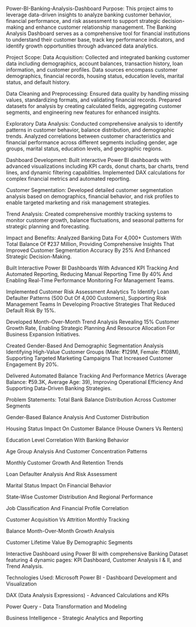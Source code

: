 Power-BI-Banking-Analysis-Dashboard
Purpose:
This project aims to leverage data-driven insights to analyze banking customer behavior, financial performance, and risk assessment to support strategic decision-making and enhance customer relationship management. The Banking Analysis Dashboard serves as a comprehensive tool for financial institutions to understand their customer base, track key performance indicators, and identify growth opportunities through advanced data analytics.

Project Scope:
Data Acquisition: Collected and integrated banking customer data including demographics, account balances, transaction history, loan information, and customer profiles. Data sources encompass customer demographics, financial records, housing status, education levels, marital status, and default history.

Data Cleaning and Preprocessing: Ensured data quality by handling missing values, standardizing formats, and validating financial records. Prepared datasets for analysis by creating calculated fields, aggregating customer segments, and engineering new features for enhanced insights.

Exploratory Data Analysis: Conducted comprehensive analysis to identify patterns in customer behavior, balance distribution, and demographic trends. Analyzed correlations between customer characteristics and financial performance across different segments including gender, age groups, marital status, education levels, and geographic regions.

Dashboard Development: Built interactive Power BI dashboards with advanced visualizations including KPI cards, donut charts, bar charts, trend lines, and dynamic filtering capabilities. Implemented DAX calculations for complex financial metrics and automated reporting.

Customer Segmentation: Developed detailed customer segmentation analysis based on demographics, financial behavior, and risk profiles to enable targeted marketing and risk management strategies.

Trend Analysis: Created comprehensive monthly tracking systems to monitor customer growth, balance fluctuations, and seasonal patterns for strategic planning and forecasting.

Impact and Benefits:
Analyzed Banking Data For 4,000+ Customers With Total Balance Of ₹237 Million, Providing Comprehensive Insights That Improved Customer Segmentation Accuracy By 25% And Enhanced Strategic Decision-Making.

Built Interactive Power BI Dashboards With Advanced KPI Tracking And Automated Reporting, Reducing Manual Reporting Time By 40% And Enabling Real-Time Performance Monitoring For Management Teams.

Implemented Customer Risk Assessment Analytics To Identify Loan Defaulter Patterns (500 Out Of 4,000 Customers), Supporting Risk Management Teams In Developing Proactive Strategies That Reduced Default Risk By 15%.

Developed Month-Over-Month Trend Analysis Revealing 15% Customer Growth Rate, Enabling Strategic Planning And Resource Allocation For Business Expansion Initiatives.

Created Gender-Based And Demographic Segmentation Analysis Identifying High-Value Customer Groups (Male: ₹129M, Female: ₹108M), Supporting Targeted Marketing Campaigns That Increased Customer Engagement By 20%.

Delivered Automated Balance Tracking And Performance Metrics (Average Balance: ₹59.3K, Average Age: 39), Improving Operational Efficiency And Supporting Data-Driven Banking Strategies.

Problem Statements:
Total Bank Balance Distribution Across Customer Segments

Gender-Based Balance Analysis And Customer Distribution

Housing Status Impact On Customer Balance (House Owners Vs Renters)

Education Level Correlation With Banking Behavior

Age Group Analysis And Customer Concentration Patterns

Monthly Customer Growth And Retention Trends

Loan Defaulter Analysis And Risk Assessment

Marital Status Impact On Financial Behavior

State-Wise Customer Distribution And Regional Performance

Job Classification And Financial Profile Correlation

Customer Acquisition Vs Attrition Monthly Tracking

Balance Month-Over-Month Growth Analysis

Customer Lifetime Value By Demographic Segments

Interactive Dashboard using Power BI with comprehensive Banking Dataset featuring 4 dynamic pages: KPI Dashboard, Customer Analysis I & II, and Trend Analysis.

Technologies Used:
Microsoft Power BI - Dashboard Development and Visualization

DAX (Data Analysis Expressions) - Advanced Calculations and KPIs

Power Query - Data Transformation and Modeling

Business Intelligence - Strategic Analytics and Reporting




